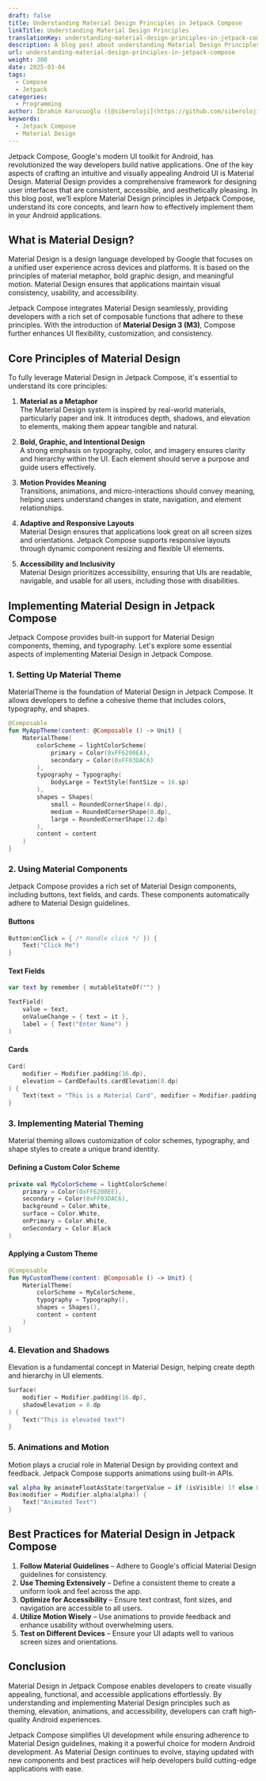 ```yaml
---
draft: false
title: Understanding Material Design Principles in Jetpack Compose
linkTitle: Understanding Material Design Principles
translationKey: understanding-material-design-principles-in-jetpack-compose
description: A blog post about understanding Material Design Principles in Jetpack Compose.
url: understanding-material-design-principles-in-jetpack-compose
weight: 300
date: 2025-03-04
tags:
  - Compose
  - Jetpack
categories:
  - Programming
author: İbrahim Korucuoğlu ([@siberoloji](https://github.com/siberoloji))
keywords:
  - Jetpack Compose
  - Material Design
---
```

Jetpack Compose, Google's modern UI toolkit for Android, has revolutionized the way developers build native applications. One of the key aspects of crafting an intuitive and visually appealing Android UI is Material Design. Material Design provides a comprehensive framework for designing user interfaces that are consistent, accessible, and aesthetically pleasing. In this blog post, we’ll explore Material Design principles in Jetpack Compose, understand its core concepts, and learn how to effectively implement them in your Android applications.

## What is Material Design?

Material Design is a design language developed by Google that focuses on a unified user experience across devices and platforms. It is based on the principles of material metaphor, bold graphic design, and meaningful motion. Material Design ensures that applications maintain visual consistency, usability, and accessibility.

Jetpack Compose integrates Material Design seamlessly, providing developers with a rich set of composable functions that adhere to these principles. With the introduction of **Material Design 3 (M3)**, Compose further enhances UI flexibility, customization, and consistency.

## Core Principles of Material Design

To fully leverage Material Design in Jetpack Compose, it's essential to understand its core principles:

1. **Material as a Metaphor**\
   The Material Design system is inspired by real-world materials, particularly paper and ink. It introduces depth, shadows, and elevation to elements, making them appear tangible and natural.

2. **Bold, Graphic, and Intentional Design**\
   A strong emphasis on typography, color, and imagery ensures clarity and hierarchy within the UI. Each element should serve a purpose and guide users effectively.

3. **Motion Provides Meaning**\
   Transitions, animations, and micro-interactions should convey meaning, helping users understand changes in state, navigation, and element relationships.

4. **Adaptive and Responsive Layouts**\
   Material Design ensures that applications look great on all screen sizes and orientations. Jetpack Compose supports responsive layouts through dynamic component resizing and flexible UI elements.

5. **Accessibility and Inclusivity**\
   Material Design prioritizes accessibility, ensuring that UIs are readable, navigable, and usable for all users, including those with disabilities.

## Implementing Material Design in Jetpack Compose

Jetpack Compose provides built-in support for Material Design components, theming, and typography. Let's explore some essential aspects of implementing Material Design in Jetpack Compose.

### 1. Setting Up Material Theme

MaterialTheme is the foundation of Material Design in Jetpack Compose. It allows developers to define a cohesive theme that includes colors, typography, and shapes.

```kotlin
@Composable
fun MyAppTheme(content: @Composable () -> Unit) {
    MaterialTheme(
        colorScheme = lightColorScheme(
            primary = Color(0xFF6200EA),
            secondary = Color(0xFF03DAC6)
        ),
        typography = Typography(
            bodyLarge = TextStyle(fontSize = 16.sp)
        ),
        shapes = Shapes(
            small = RoundedCornerShape(4.dp),
            medium = RoundedCornerShape(8.dp),
            large = RoundedCornerShape(12.dp)
        ),
        content = content
    )
}
```

### 2. Using Material Components

Jetpack Compose provides a rich set of Material Design components, including buttons, text fields, and cards. These components automatically adhere to Material Design guidelines.

#### Buttons

```kotlin
Button(onClick = { /* Handle click */ }) {
    Text("Click Me")
}
```

#### Text Fields

```kotlin
var text by remember { mutableStateOf("") }

TextField(
    value = text,
    onValueChange = { text = it },
    label = { Text("Enter Name") }
)
```

#### Cards

```kotlin
Card(
    modifier = Modifier.padding(16.dp),
    elevation = CardDefaults.cardElevation(8.dp)
) {
    Text(text = "This is a Material Card", modifier = Modifier.padding(16.dp))
}
```

### 3. Implementing Material Theming

Material theming allows customization of color schemes, typography, and shape styles to create a unique brand identity.

#### Defining a Custom Color Scheme

```kotlin
private val MyColorScheme = lightColorScheme(
    primary = Color(0xFF6200EE),
    secondary = Color(0xFF03DAC6),
    background = Color.White,
    surface = Color.White,
    onPrimary = Color.White,
    onSecondary = Color.Black
)
```

#### Applying a Custom Theme

```kotlin
@Composable
fun MyCustomTheme(content: @Composable () -> Unit) {
    MaterialTheme(
        colorScheme = MyColorScheme,
        typography = Typography(),
        shapes = Shapes(),
        content = content
    )
}
```

### 4. Elevation and Shadows

Elevation is a fundamental concept in Material Design, helping create depth and hierarchy in UI elements.

```kotlin
Surface(
    modifier = Modifier.padding(16.dp),
    shadowElevation = 8.dp
) {
    Text("This is elevated text")
}
```

### 5. Animations and Motion

Motion plays a crucial role in Material Design by providing context and feedback. Jetpack Compose supports animations using built-in APIs.

```kotlin
val alpha by animateFloatAsState(targetValue = if (isVisible) 1f else 0f)
Box(modifier = Modifier.alpha(alpha)) {
    Text("Animated Text")
}
```

## Best Practices for Material Design in Jetpack Compose

1. **Follow Material Guidelines** – Adhere to Google's official Material Design guidelines for consistency.
2. **Use Theming Extensively** – Define a consistent theme to create a uniform look and feel across the app.
3. **Optimize for Accessibility** – Ensure text contrast, font sizes, and navigation are accessible to all users.
4. **Utilize Motion Wisely** – Use animations to provide feedback and enhance usability without overwhelming users.
5. **Test on Different Devices** – Ensure your UI adapts well to various screen sizes and orientations.

## Conclusion

Material Design in Jetpack Compose enables developers to create visually appealing, functional, and accessible applications effortlessly. By understanding and implementing Material Design principles such as theming, elevation, animations, and accessibility, developers can craft high-quality Android experiences.

Jetpack Compose simplifies UI development while ensuring adherence to Material Design guidelines, making it a powerful choice for modern Android development. As Material Design continues to evolve, staying updated with new components and best practices will help developers build cutting-edge applications with ease.
